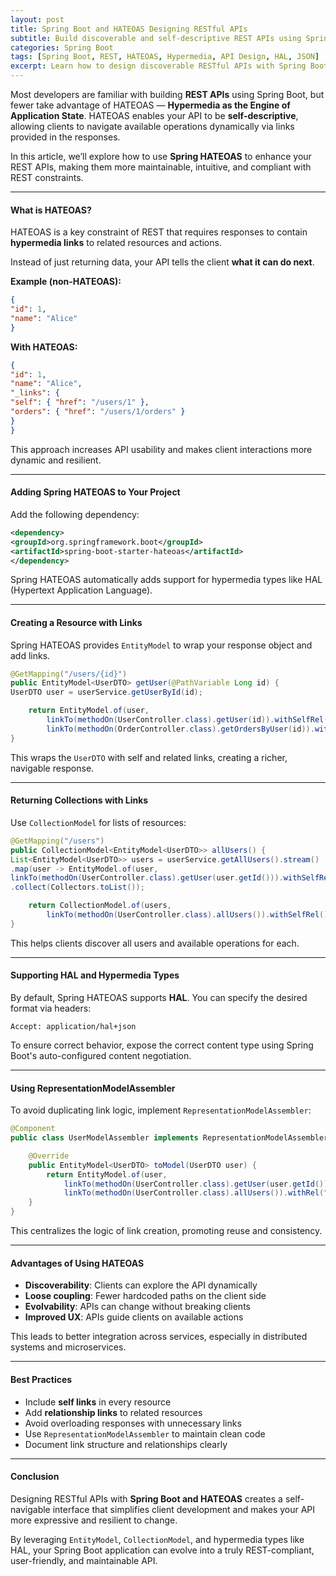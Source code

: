 ```yaml
---
layout: post
title: Spring Boot and HATEOAS Designing RESTful APIs
subtitle: Build discoverable and self-descriptive REST APIs using Spring Boot and HATEOAS
categories: Spring Boot
tags: [Spring Boot, REST, HATEOAS, Hypermedia, API Design, HAL, JSON]
excerpt: Learn how to design discoverable RESTful APIs with Spring Boot and HATEOAS. Implement hypermedia links, HAL responses, and navigable resources to enhance client usability and API maintainability.
---
```




Most developers are familiar with building **REST APIs** using Spring Boot, but fewer take advantage of HATEOAS — **Hypermedia as the Engine of Application State**. HATEOAS enables your API to be **self-descriptive**, allowing clients to navigate available operations dynamically via links provided in the responses.

In this article, we’ll explore how to use **Spring HATEOAS** to enhance your REST APIs, making them more maintainable, intuitive, and compliant with REST constraints.

---

#### What is HATEOAS?

HATEOAS is a key constraint of REST that requires responses to contain **hypermedia links** to related resources and actions.

Instead of just returning data, your API tells the client **what it can do next**.

**Example (non-HATEOAS):**

```json
{
"id": 1,
"name": "Alice"
}
```

**With HATEOAS:**

```json
{
"id": 1,
"name": "Alice",
"_links": {
"self": { "href": "/users/1" },
"orders": { "href": "/users/1/orders" }
}
}
```

This approach increases API usability and makes client interactions more dynamic and resilient.

---

#### Adding Spring HATEOAS to Your Project

Add the following dependency:

```xml
<dependency>
<groupId>org.springframework.boot</groupId>
<artifactId>spring-boot-starter-hateoas</artifactId>
</dependency>
```

Spring HATEOAS automatically adds support for hypermedia types like HAL (Hypertext Application Language).

---

#### Creating a Resource with Links

Spring HATEOAS provides `EntityModel` to wrap your response object and add links.

```java
@GetMapping("/users/{id}")
public EntityModel<UserDTO> getUser(@PathVariable Long id) {
UserDTO user = userService.getUserById(id);

    return EntityModel.of(user,
        linkTo(methodOn(UserController.class).getUser(id)).withSelfRel(),
        linkTo(methodOn(OrderController.class).getOrdersByUser(id)).withRel("orders"));
}
```

This wraps the `UserDTO` with self and related links, creating a richer, navigable response.

---

#### Returning Collections with Links

Use `CollectionModel` for lists of resources:

```java
@GetMapping("/users")
public CollectionModel<EntityModel<UserDTO>> allUsers() {
List<EntityModel<UserDTO>> users = userService.getAllUsers().stream()
.map(user -> EntityModel.of(user,
linkTo(methodOn(UserController.class).getUser(user.getId())).withSelfRel()))
.collect(Collectors.toList());

    return CollectionModel.of(users,
        linkTo(methodOn(UserController.class).allUsers()).withSelfRel());
}
```

This helps clients discover all users and available operations for each.

---

#### Supporting HAL and Hypermedia Types

By default, Spring HATEOAS supports **HAL**. You can specify the desired format via headers:

```http
Accept: application/hal+json
```

To ensure correct behavior, expose the correct content type using Spring Boot's auto-configured content negotiation.

---

#### Using RepresentationModelAssembler

To avoid duplicating link logic, implement `RepresentationModelAssembler`:

```java
@Component
public class UserModelAssembler implements RepresentationModelAssembler<UserDTO, EntityModel<UserDTO>> {

    @Override
    public EntityModel<UserDTO> toModel(UserDTO user) {
        return EntityModel.of(user,
            linkTo(methodOn(UserController.class).getUser(user.getId())).withSelfRel(),
            linkTo(methodOn(UserController.class).allUsers()).withRel("users"));
    }
}
```

This centralizes the logic of link creation, promoting reuse and consistency.

---

#### Advantages of Using HATEOAS

- **Discoverability**: Clients can explore the API dynamically
- **Loose coupling**: Fewer hardcoded paths on the client side
- **Evolvability**: APIs can change without breaking clients
- **Improved UX**: APIs guide clients on available actions

This leads to better integration across services, especially in distributed systems and microservices.

---

#### Best Practices

- Include **self links** in every resource
- Add **relationship links** to related resources
- Avoid overloading responses with unnecessary links
- Use `RepresentationModelAssembler` to maintain clean code
- Document link structure and relationships clearly

---

#### Conclusion

Designing RESTful APIs with **Spring Boot and HATEOAS** creates a self-navigable interface that simplifies client development and makes your API more expressive and resilient to change.

By leveraging `EntityModel`, `CollectionModel`, and hypermedia types like HAL, your Spring Boot application can evolve into a truly REST-compliant, user-friendly, and maintainable API.
